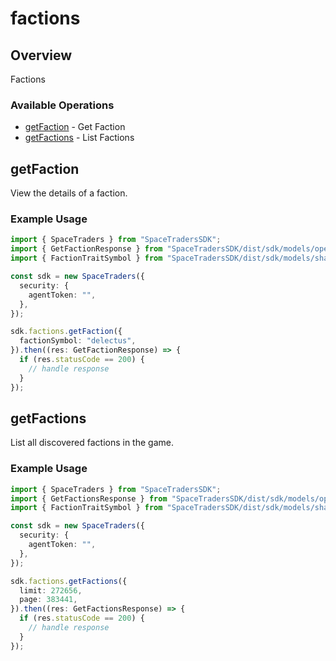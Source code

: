 # factions

## Overview

Factions

### Available Operations

* [getFaction](#getfaction) - Get Faction
* [getFactions](#getfactions) - List Factions

## getFaction

View the details of a faction.

### Example Usage

```typescript
import { SpaceTraders } from "SpaceTradersSDK";
import { GetFactionResponse } from "SpaceTradersSDK/dist/sdk/models/operations";
import { FactionTraitSymbol } from "SpaceTradersSDK/dist/sdk/models/shared";

const sdk = new SpaceTraders({
  security: {
    agentToken: "",
  },
});

sdk.factions.getFaction({
  factionSymbol: "delectus",
}).then((res: GetFactionResponse) => {
  if (res.statusCode == 200) {
    // handle response
  }
});
```

## getFactions

List all discovered factions in the game.

### Example Usage

```typescript
import { SpaceTraders } from "SpaceTradersSDK";
import { GetFactionsResponse } from "SpaceTradersSDK/dist/sdk/models/operations";
import { FactionTraitSymbol } from "SpaceTradersSDK/dist/sdk/models/shared";

const sdk = new SpaceTraders({
  security: {
    agentToken: "",
  },
});

sdk.factions.getFactions({
  limit: 272656,
  page: 383441,
}).then((res: GetFactionsResponse) => {
  if (res.statusCode == 200) {
    // handle response
  }
});
```
